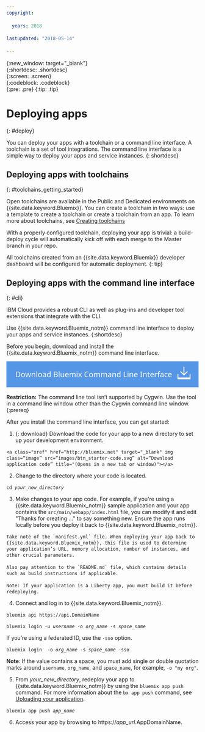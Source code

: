 ```yaml
---
copyright:

  years: 2018

lastupdated: "2018-05-14"

---
```


{:new_window: target="_blank"}  
{:shortdesc: .shortdesc}  
{:screen: .screen}  
{:codeblock: .codeblock}  
{:pre: .pre}
{:tip: .tip}

# Deploying apps
{: #deploy}

You can deploy your apps with a toolchain or a command line interface. A toolchain is a set of tool integrations. The command line interface is a simple way to deploy your apps and service instances.
{: shortdesc}

## Deploying apps with toolchains
{: #toolchains_getting_started}

Open toolchains are available in the Public and Dedicated environments on {{site.data.keyword.Bluemix}}. You can create a toolchain in two ways: use a template to create a toolchain or create a toolchain from an app. To learn more about toolchains, see [Creating toolchains](../services/ContinuousDelivery/toolchains_working.html#toolchains_getting_started)

With a properly configured toolchain, deploying your app is trivial:  a build-deploy cycle will automatically kick off with each merge to the Master branch in your repo.

All toolchains created from an {{site.data.keyword.Bluemix}} developer dashboard will be configured for automatic deployment.
{: tip}

## Deploying apps with the command line interface
{: #cli}

IBM Cloud provides a robust CLI as well as plug-ins and developer tool extensions that integrate with the CLI.

Use {{site.data.keyword.Bluemix_notm}} command line interface to deploy your apps and service instances.
{:shortdesc}

Before you begin, download and install the {{site.data.keyword.Bluemix_notm}} command line interface.

<p>
<a class="xref" href="https://clis.ng.bluemix.net" target="_blank" title="(Opens in a new tab or window)"><img class="image" src="images/btn_bx_commandline.svg" alt="Download Bluemix command line interface" /> </a>
</p>

**Restriction:** The command line tool isn’t supported by Cygwin. Use the tool in a command line window other than the Cygwin command line window.
{:prereq}

After you install the command line interface, you can get started:

  1. {: download} Download the code for your app to a new directory to set up your development environment.

    <a class="xref" href="http://bluemix.net" target="_blank" img class=“image” src=“images/btn_starter-code.svg” alt=“Download application code” title="(Opens in a new tab or window)"></a>

  2. Change to the directory where your code is located.

  <pre class="pre"><code class="hljs">cd <var class="keyword varname">your_new_directory</var></code></pre>

  3.  Make changes to your app code. For example, if you're using a {{site.data.keyword.Bluemix_notm}} sample application and your app contains the `src/main/webapp/index.html` file, you can modify it and edit "Thanks for creating ..." to say something new. Ensure the app runs locally before you deploy it back to {{site.data.keyword.Bluemix_notm}}.

    Take note of the `manifest.yml` file. When deploying your app back to {{site.data.keyword.Bluemix_notm}}, this file is used to determine your application’s URL, memory allocation, number of instances, and other crucial parameters.

    Also pay attention to the `README.md` file, which contains details such as build instructions if applicable.

    Note: If your application is a Liberty app, you must build it before redeploying.

  4. Connect and log in to {{site.data.keyword.Bluemix_notm}}.

  <pre class="pre"><code class="hljs">bluemix api https://api.<span class="keyword" data-hd-keyref="DomainName">DomainName</span></code></pre>

  <pre class="pre"><code class="hljs">bluemix login -u <var class="keyword varname" data-hd-keyref="user_ID">username</var> -o <var class="keyword varname" data-hd-keyref="org_name">org_name</var> -s <var class="keyword varname" data-hd-keyref="space_name">space_name</var></code></pre>

  If you’re using a federated ID, use the `-sso` option.

  <pre class="pre"><code class="hljs">bluemix login  -o <var class="keyword varname" data-hd-keyref="org_name">org_name</var> -s <var class="keyword varname" data-hd-keyref="space_name">space_name</var> -sso</code></pre>

  **Note**: If the value contains a space, you must add single or double quotation marks around `username`, `org_name`, and  `space_name`, for example, `-o "my org"`.

  5. From <var class="keyword varname">your_new_directory</var>, redeploy your app to {{site.data.keyword.Bluemix_notm}} by using the `bluemix app push` command. For more information about the `bx app push` command, see [Uploading your application](/docs/starters/upload_app.html).

  <pre class="pre"><code class="hljs">bluemix app push <var class="keyword varname" data-hd-keyref="app_name">app_name</var></code></pre>

  6. Access your app by browsing to https://<var class="keyword varname" data-hd-keyref="app_url">app_url</var>.<span class="keyword" data-hd-keyref="APPDomain">AppDomainName</span>.
